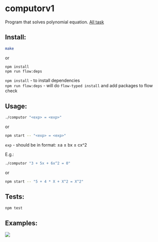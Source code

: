 # computorv1
 Program that solves polynomial equation. [All task](computorv1.en.pdf)
 
## Install:
 ```sh
 make
 ```
 or
 ```sh
 npm install
 npm run flow:deps
 ```
 `npm install` - to install dependencies
 <br/>
 `npm run flow:deps` - will do `flow-typed install` and add packages to flow check
 
## Usage:
 ```sh
 ./computor "<exp> = <exp>"
 ```
 or
 ```sh
 npm start -- "<exp> = <exp>"
 ```
`exp` - should be in format: ±a ± bx ± cx^2

E.g.:
 ```sh
 ./computor "3 + 5x + 6x^2 = 0"
 ```
 or
 ```sh
 npm start -- "5 + 4 * X + X^2 = X^2"
 ```
 
## Tests:
 ```sh
 npm test
 ```
## Examples: 
<img src="http://i104.fastpic.ru/big/2018/0729/ee/6cb638dd891f6ea1aecf82df44a129ee.jpg">
